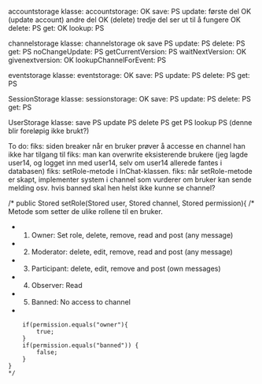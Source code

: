 accountstorage klasse:
accountstorage: OK
save: PS
update: første del OK (update account)
andre del OK (delete)
tredje del ser ut til å fungere OK
delete: PS
get: OK
lookup: PS

channelstorage klasse:
channelstorage ok
save PS
update: PS
delete: PS
get: PS
noChangeUpdate: PS
getCurrentVersion: PS
waitNextVersion: OK
givenextversion: OK
lookupChannelForEvent: PS

eventstorage klasse:
eventstorage: OK
save: PS
update: PS
delete: PS
get: PS

SessionStorage klasse:
sessionstorage: OK
save: PS
update: PS
delete: PS
get: PS

UserStorage klasse:
save PS
update PS
delete PS
get PS
lookup PS (denne blir foreløpig ikke brukt?)



To do:
fiks: siden breaker når en bruker prøver å accesse en channel han ikke har tilgang til
fiks: man kan overwrite eksisterende brukere (jeg lagde user14, og logget inn med user14, selv om user14 allerede fantes i databasen)
fiks: setRole-metode i InChat-klassen.
fiks: når setRole-metode er skapt, implementer system i channel som vurderer om bruker kan sende melding osv. hvis banned skal 
      hen helst ikke kunne se channel?






/*
public Stored<User> setRole(Stored<User> user, Stored<Channel> channel, Stored<Permission> permission){
/* Metode som setter de ulike rollene til en bruker.
*  1. Owner: Set role, delete, remove, read and post (any message)
*  2. Moderator: delete, edit, remove, read and post (any message)
*  3. Participant: delete, edit, remove and post (own messages)
*  4. Observer: Read
*  5. Banned: No access to channel
*

        if(permission.equals("owner"){
            true;
        }
        if(permission.equals("banned")) {
            false;
        }
    }
    */